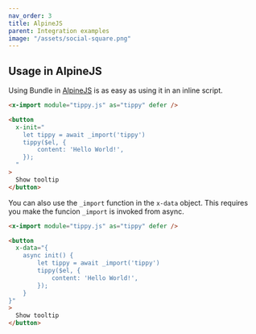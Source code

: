 ```yaml
---
nav_order: 3
title: AlpineJS
parent: Integration examples
image: "/assets/social-square.png"
---
```


## Usage in AlpineJS

Using Bundle in [AlpineJS](https://alpinejs.dev) is as easy as using it in an inline script.

```html
<x-import module="tippy.js" as="tippy" defer />

<button
  x-init="
    let tippy = await _import('tippy')
    tippy($el, {
        content: 'Hello World!',
    });
  "
>
  Show tooltip
</button>
```

You can also use the `_import` function in the `x-data` object. This requires you make the funcion `_import` is invoked from async.

```html
<x-import module="tippy.js" as="tippy" defer />

<button
  x-data="{
    async init() {
        let tippy = await _import('tippy')
        tippy($el, {
            content: 'Hello World!',
        });
    }
}"
>
  Show tooltip
</button>
```
